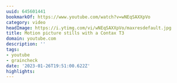 ```yaml
---
uuid: 645601441
bookmarkOf: https://www.youtube.com/watch?v=wNEqSAXXpVo
category: video
headImage: https://i.ytimg.com/vi/wNEqSAXXpVo/maxresdefault.jpg
title: Motion picture stills with a Contax T3
domain: youtube.com
description: ''
tags:
- youtube
- graincheck
date: '2023-01-26T19:51:00.622Z'
highlights:
---
```



